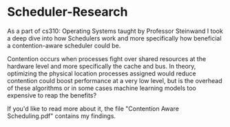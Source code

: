 # Scheduler-Research
As a part of cs310: Operating Systems taught by Professor Steinwand I took a deep dive into how Schedulers work and more specifically how beneficial a contention-aware scheduler could be. 

Contention occurs when processes fight over shared resources at the hardware level and more specifically the cache and bus. In theory, optimizing the physical location processes assigned would reduce contention could boost performance at a very low level, but is the overhead of these algorithms or in some cases machine learning models too expensive to reap the benefits?

If you'd like to read more about it, the file "Contention Aware Scheduling.pdf" contains my findings.
